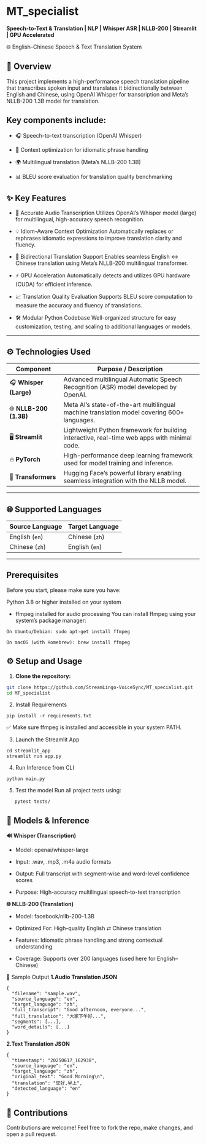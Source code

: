 # MT_specialist

**Speech-to-Text & Translation | NLP | Whisper ASR | NLLB-200 | Streamlit | GPU Accelerated**

🌐 English–Chinese Speech & Text Translation System

## 📖 Overview

This project implements a high-performance speech translation pipeline that transcribes spoken input and translates it bidirectionally between English and Chinese, using OpenAI Whisper for transcription and Meta’s NLLB-200 1.3B model for translation.

## Key components include:

- 🎧 Speech-to-text transcription (OpenAI Whisper)

- 🧠 Context optimization for idiomatic phrase handling

- 🌍 Multilingual translation (Meta’s NLLB-200 1.3B)

- 📊 BLEU score evaluation for translation quality benchmarking

## ✨ Key Features

- 🎤 Accurate Audio Transcription
Utilizes OpenAI’s Whisper model (large) for multilingual, high-accuracy speech recognition.

- 💡 Idiom-Aware Context Optimization
Automatically replaces or rephrases idiomatic expressions to improve translation clarity and fluency.

- 🔁 Bidirectional Translation Support
Enables seamless English ↔ Chinese translation using Meta’s NLLB-200 multilingual transformer.

- ⚡ GPU Acceleration
Automatically detects and utilizes GPU hardware (CUDA) for efficient inference.

- 📈 Translation Quality Evaluation
Supports BLEU score computation to measure the accuracy and fluency of translations.

- 🛠️ Modular Python Codebase
Well-organized structure for easy customization, testing, and scaling to additional languages or models.


---

## ⚙️ Technologies Used

| **Component**          | **Purpose / Description**                                                                    |
| ---------------------- | -------------------------------------------------------------------------------------------- |
| 🎧 **Whisper (Large)** | Advanced multilingual Automatic Speech Recognition (ASR) model developed by OpenAI.          |
| 🌐 **NLLB-200 (1.3B)** | Meta AI’s state-of-the-art multilingual machine translation model covering 600+ languages.   |
| 🖥️ **Streamlit**      | Lightweight Python framework for building interactive, real-time web apps with minimal code. |
| 🔥 **PyTorch**         | High-performance deep learning framework used for model training and inference.              |
| 🤗 **Transformers**    | Hugging Face’s powerful library enabling seamless integration with the NLLB model.           |

---

## 🌐 Supported Languages

| Source Language | Target Language |
|-----------------|-----------------|
| English (`en`)  | Chinese (`zh`)  |
| Chinese (`zh`)  | English (`en`)  |

---

## Prerequisites
Before you start, please make sure you have:

Python 3.8 or higher installed on your system

- ffmpeg installed for audio processing
You can install ffmpeg using your system’s package manager:
```
On Ubuntu/Debian: sudo apt-get install ffmpeg
```
```
On macOS (with Homebrew): brew install ffmpeg
```

## ⚙️ Setup and Usage

1.  **Clone the repository:**
 ```bash
 git clone https://github.com/StreamLingo-VoiceSync/MT_specialist.git
 cd MT_specialist
 ```

 2. Install Requirements
  ```
 pip install -r requirements.txt
 ```

✅ Make sure ffmpeg is installed and accessible in your system PATH.

3. Launch the Streamlit App
 ```
 cd streamlit_app
 streamlit run app.py
 ```

4. Run Inference from CLI
 ```
 python main.py
 ```

5. Test the model
   Run all project tests using:
```
   pytest tests/
 ```

## 🧠 Models & Inference

**🔊 Whisper (Transcription)**

- Model: openai/whisper-large

- Input: .wav, .mp3, .m4a audio formats

- Output: Full transcript with segment-wise and word-level confidence scores

- Purpose: High-accuracy multilingual speech-to-text transcription

**🌐 NLLB-200 (Translation)**

- Model: facebook/nllb-200-1.3B

- Optimized For: High-quality English ⇄ Chinese translation

- Features: Idiomatic phrase handling and strong contextual understanding

- Coverage: Supports over 200 languages (used here for English–Chinese)

📁 Sample Output
**1.Audio Translation JSON**
```
{
  "filename": "sample.wav",
  "source_language": "en",
  "target_language": "zh",
  "full_transcript": "Good afternoon, everyone...",
  "full_translation": "大家下午好...",
  "segments": [...],
  "word_details": [...]
}
```
**2.Text Translation JSON**
```
{
  "timestamp": "20250617_162938",
  "source_language": "en",
  "target_language": "zh",
  "original_text": "Good Morning\n",
  "translation": "您好,早上",
  "detected_language": "en"
}
```

## 🤝 Contributions

Contributions are welcome!
Feel free to fork the repo, make changes, and open a pull request.
